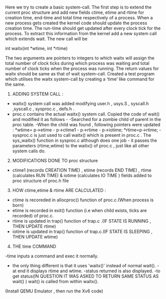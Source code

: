Here we try to create a basic system-call. The first step is to extend the
current proc structure and add new fields ctime, etime and rtime for
creation time, end-time and total time respectively of a process. 
When a new process gets created the kernel code should update the process
creation time. The run-time should get updated after every clock tick for
the process. To extract this information from the kernel add a new system
call which extends wait. The new call will be

 int waitx(int *wtime, int *rtime)
 
The two arguments are pointers to integers to which waitx will assign the
total number of clock ticks during which process was waiting and total
number of clock ticks when the process was running. The return values for
waitx should be same as that of wait system-call.
Created a test program which utilises the waitx system-call by creating a
‘time’ like command for the same. 


1) ADDING SYSTEM CALL :

- waitx() system call was added modifying user.h , usys.S , syscall.h
,syscall.c , sysproc.c , defs.h .
- proc.c contains the actual waitx() system call. Copied the code of wait() and modified it as
follows -
-Searched for a zombie child of parent in the proc table.
-When the child was found , following pointers were updated :
*wtime= p->etime - p->ctime1 - p->rtime - p->iotime;
*rtime=p->rtime;
-sysproc.c is just used to call waitx() which is present in proc.c . The sys_waitx() function in
sysproc.c although does one job - it passes the
parameters (rtime,wtime) to the waitx() of proc.c , just like all other system calls do.
2) MODIFICATIONS DONE TO proc structure

- ctime1 (records CREATION TIME) , etime (records END TIME) , rtime (calculates RUN TIME)
& iotime (calculates IO TIME ) fields added to
proc structure of proc.h file
3) HOW ctime,etime & rtime ARE CALCULATED :

- ctime is recoreded in allocproc() function of proc.c.(When process is born)
- etime is recorded in exit() function (i.e when child exists, ticks are recorded) of proc.c.
- rtime is updated in trap() function of trap.c .(IF STATE IS RUNNING , THEN UPDATE rtime)
- iotime is updated in trap() function of trap.c.(IF STATE IS SLEEPING , THEN UPDATE wtime)
4) THE time COMMAND

-time inputs a command and exec it normally.
- the only thing different is that it uses 'waitx()' instead of normal wait().
-at end it displays rtime and wtime.
-status returned is also displayed.
-to get status(IN QUESTION IT WAS ASKED TO RETURN SAME STATUS AS wait() ) wait()
is called from within waitx().

(Install QEMU Emulator , then run the Xv6 code)
